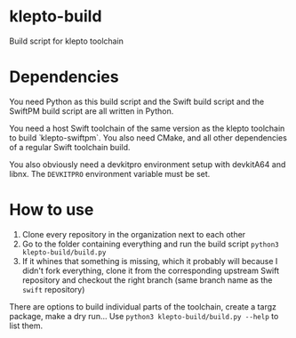 # klepto-build

Build script for klepto toolchain

# Dependencies
You need Python as this build script and the Swift build script and the SwiftPM build script are all written in Python.

You need a host Swift toolchain of the same version as the klepto toolchain to build ̀ klepto-swiftpm`. You also need CMake, and all other dependencies of a regular Swift toolchain build.

You also obviously need a devkitpro environment setup with devkitA64 and libnx. The `DEVKITPRO` environment variable must be set.

# How to use
1. Clone every repository in the organization next to each other
2. Go to the folder containing everything and run the build script `python3 klepto-build/build.py`
3. If it whines that something is missing, which it probably will because I didn't fork everything, clone it from the corresponding upstream Swift repository and checkout the right branch (same branch name as the `swift` repository)

There are options to build individual parts of the toolchain, create a targz package, make a dry run... Use `python3 klepto-build/build.py --help` to list them.
